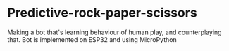 # Predictive-rock-paper-scissors
Making a bot that's learning behaviour of human play, and counterplaying that. Bot is implemented on ESP32 and using MicroPython
